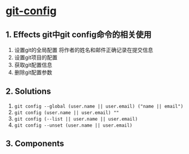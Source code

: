 # [git-config][git-config]

## 1. **Effects** git中git config命令的相关使用

1. 设置git的全局配置 将作者的姓名和邮件正确记录在提交信息
2. 设置git项目的配置
3. 获取git配置信息
4. 删除git配置参数

## 2. **Solutions**

1. `git config --global (user.name || user.email) ("name || email")`
2. `git config (user.name || user.email) ""`
3. `git config (--list || user.name || user.email)`
4. `git config --unset (user.name || user.email)`

## 3. **Components**

[git-config]: https://blog.csdn.net/qq_56599702/article/details/129758616
